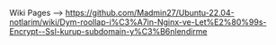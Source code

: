 

Wiki Pages --> https://github.com/Madmin27/Ubuntu-22.04-notlarim/wiki/Dym-roollap-i%C3%A7in-Nginx-ve-Let%E2%80%99s-Encrypt--Ssl-kurup-subdomain-y%C3%B6nlendirme
